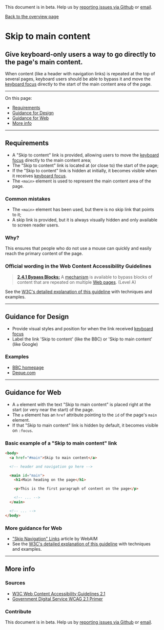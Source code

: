 This document is in beta. Help us by [reporting issues via Github](https://github.com/jfhector/accessibility-guidelines) or [email](mailto:jeanfrancois.hector@googlemail.com).

[Back to the overview page](./../index.html)

# Skip to main content

## Give keyboard-only users a way to go directly to the page's main content.

When content (like a header with navigation links) is repeated at the top of several pages, keyboard users should be able to bypass it and move the [keyboard focus](./definitions.md#keyboard-focus) directly to the start of the main content area of the page.

---

On this page:

- [Requirements](#requirements)
- [Guidance for Design](#guidance-for-design)
- [Guidance for Web](#guidance-for-web)
- [More info](#more-info)

---

## Requirements

- A "Skip to content" link is provided, allowing users to move the [keyboard focus](./definitions.md#keyboard-focus) directly to the main content area;
- The "Skip to content" link is located at (or close to) the start of the page;
- If the "Skip to content" link is hidden at initially, it becomes visible when it receives [keyboard focus](./definitions.md#keyboard-focus).
- The `<main>` element is used to represent the main content area of the page.

### Common mistakes

- The `<main>` element has been used, but there is no skip link that points to it;
- A skip link is provided, but it is always visually hidden and only available to screen reader users.

### Why?

This ensures that people who do not use a mouse can quickly and easily reach the primary content of the page.

### Official wording in the Web Content Accessibility Guidelines

> [**2.4.1 Bypass Blocks:**](https://www.w3.org/TR/UNDERSTANDING-WCAG20/navigation-mechanisms-skip.html) A [mechanism](https://www.w3.org/TR/UNDERSTANDING-WCAG20/navigation-mechanisms-skip.html#mechanismdef) is available to bypass blocks of content that are repeated on multiple [Web pages](https://www.w3.org/TR/UNDERSTANDING-WCAG20/navigation-mechanisms-skip.html#webpagedef). (Level A)

See the [W3C's detailed explanation of this guideline](https://www.w3.org/TR/UNDERSTANDING-WCAG20/navigation-mechanisms-skip.html) with techniques and examples.

---

## Guidance for Design

- Provide visual styles and position for when the link received [keyboard focus](./definitions.md#keyboard-focus)
- Label the link 'Skip to content' (like the BBC) or 'Skip to main content' (like Google)

### Examples

- [BBC homepage](https://www.bbc.co.uk/)
- [Deque.com](https://www.deque.com/)

---

## Guidance for Web

- A `a` element with the text "Skip to main content" is placed right at the start (or very near the start) of the page.
- The `a` element has an `href` attribute pointing to the `id` of the page's `main` element.
- If that "Skip to main content" link is hidden by default, it becomes visible on `:focus`.

### Basic example of a "Skip to main content" link

```html
<body>
  <a href="#main">Skip to main content</a>

  <!-- header and navigation go here -->

  <main id="main">
    <h1>Main heading on the page</h1>

    <p>This is the first paragraph of content on the page</p>

    <!-- ... -->
  </main>

  <!-- ... -->
</body>
```

### More guidance for Web

- ["Skip Navigation" Links](https://webaim.org/techniques/skipnav/) article by WebAIM
- See the [W3C's detailed explanation of this guideline](https://www.w3.org/TR/UNDERSTANDING-WCAG20/navigation-mechanisms-skip.html) with techniques and examples.

---

## More info

### Sources

- [W3C Web Content Accessibility Guidelines 2.1](https://www.w3.org/TR/WCAG21/)
- [Government Digital Service WCAG 2.1 Primer](https://alphagov.github.io/wcag-primer/)

### Contribute

This document is in beta. Help us by [reporting issues via Github](https://github.com/jfhector/accessibility-guidelines) or [email](mailto:jeanfrancois.hector@googlemail.com).
